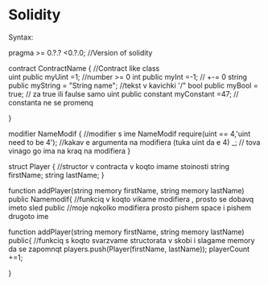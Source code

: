 # Solidity
Syntax:
    
pragma >= 0.?.? <0.?.0;                                                  //Version of solidity

  contract ContractName {                                                        //Contract like class  
                    uint public myUint =1;                               //number >= 0
                    int public myInt =-1;                                  // +-= 0
                    string public myString = "String name";             //tekst v kavichki '/"
                    bool public myBool = true;                         // za true ili faulse samo
                    uint public constant myConstant =47;                    // constanta ne se promenq
    
}

modifier NameModif {                                                    //modifier s ime NameModif
        require(uint == 4,'uint need to be 4');                            //kakav e argumenta na modifiera (tuka uint da e 4)
        _;                                                                    // tova vinago go ima na kraq na modifiera
        }




struct Player {                                                     //structor v contracta v koqto imame stoinosti
        string firstName;
        string lastName;
          }

function addPlayer(string memory firstName, string memory lastName) public Namemodif{           //funkciq v koqto vikame modifiera , prosto se dobavq imeto sled public 
                                                                                                   //moje nqkolko modifiera prosto pishem space i pishem drugoto ime 
   


  function addPlayer(string memory firstName, string memory lastName) public{           //funkciq s koqto svarzvame structorata v skobi i slagame memory da se zapomnqt
        players.push(Player(firstName, lastName));
        playerCount +=1;





















}

